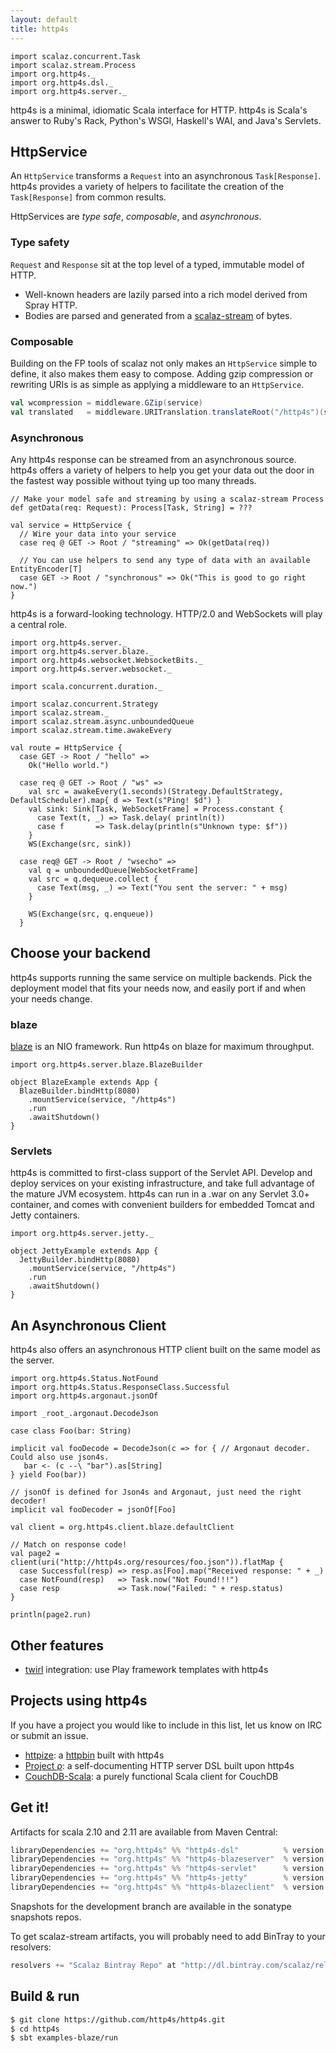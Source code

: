 ```yaml
---
layout: default
title: http4s
---
```


```tut:invisible
import scalaz.concurrent.Task
import scalaz.stream.Process
import org.http4s._
import org.http4s.dsl._
import org.http4s.server._
```

http4s is a minimal, idiomatic Scala interface for HTTP.  http4s is Scala's answer to Ruby's 
Rack, Python's WSGI, Haskell's WAI, and Java's Servlets.

## HttpService ##

An `HttpService` transforms a `Request` into an asynchronous `Task[Response]`. http4s provides a variety
of helpers to facilitate the creation of the `Task[Response]` from common results.

HttpServices are _type safe_, _composable_, and _asynchronous_.

### Type safety

`Request` and `Response` sit at the top level of a typed, immutable model of HTTP.

* Well-known headers are lazily parsed into a rich model derived from Spray HTTP.
* Bodies are parsed and generated from a [scalaz-stream](http://github.com/scalaz/scalaz-stream) of bytes.

### Composable

Building on the FP tools of scalaz not only makes an `HttpService` simple to define,
it also makes them easy to compose.  Adding gzip compression or rewriting URIs is
as simple as applying a middleware to an `HttpService`.

```scala
val wcompression = middleware.GZip(service)
val translated   = middleware.URITranslation.translateRoot("/http4s")(service)
```

### Asynchronous

Any http4s response can be streamed from an asynchronous source. http4s offers a variety
of helpers to help you get your data out the door in the fastest way possible without
tying up too many threads.

```tut:silent
// Make your model safe and streaming by using a scalaz-stream Process
def getData(req: Request): Process[Task, String] = ???

val service = HttpService {
  // Wire your data into your service
  case req @ GET -> Root / "streaming" => Ok(getData(req))

  // You can use helpers to send any type of data with an available EntityEncoder[T]
  case GET -> Root / "synchronous" => Ok("This is good to go right now.")
}
```

http4s is a forward-looking technology.  HTTP/2.0 and WebSockets will play a central role.

```tut:silent
import org.http4s.server._
import org.http4s.server.blaze._
import org.http4s.websocket.WebsocketBits._
import org.http4s.server.websocket._

import scala.concurrent.duration._

import scalaz.concurrent.Strategy
import scalaz.stream._
import scalaz.stream.async.unboundedQueue
import scalaz.stream.time.awakeEvery

val route = HttpService {
  case GET -> Root / "hello" =>
    Ok("Hello world.")

  case req @ GET -> Root / "ws" =>
    val src = awakeEvery(1.seconds)(Strategy.DefaultStrategy, DefaultScheduler).map{ d => Text(s"Ping! $d") }
    val sink: Sink[Task, WebSocketFrame] = Process.constant {
      case Text(t, _) => Task.delay( println(t))
      case f       => Task.delay(println(s"Unknown type: $f"))
    }
    WS(Exchange(src, sink))

  case req@ GET -> Root / "wsecho" =>
    val q = unboundedQueue[WebSocketFrame]
    val src = q.dequeue.collect {
      case Text(msg, _) => Text("You sent the server: " + msg)
    }

    WS(Exchange(src, q.enqueue))
  }
```

## Choose your backend

http4s supports running the same service on multiple backends.  Pick the deployment model that fits your 
needs now, and easily port if and when your needs change.
### blaze

[blaze](http://github.com/http4s/blaze) is an NIO framework.  Run http4s on blaze for maximum throughput.

```tut:silent
import org.http4s.server.blaze.BlazeBuilder

object BlazeExample extends App {
  BlazeBuilder.bindHttp(8080)
    .mountService(service, "/http4s")
    .run
    .awaitShutdown()
}
```

### Servlets

http4s is committed to first-class support of the Servlet API.  Develop and deploy services 
on your existing infrastructure, and take full advantage of the mature JVM ecosystem.
http4s can run in a .war on any Servlet 3.0+ container, and comes with convenient builders
for embedded Tomcat and Jetty containers.

```tut:silent
import org.http4s.server.jetty._

object JettyExample extends App {
  JettyBuilder.bindHttp(8080)
    .mountService(service, "/http4s")
    .run
    .awaitShutdown()
}
```

## An Asynchronous Client ##

http4s also offers an asynchronous HTTP client built on the same model as the server.

```tut:silent
import org.http4s.Status.NotFound
import org.http4s.Status.ResponseClass.Successful
import org.http4s.argonaut.jsonOf

import _root_.argonaut.DecodeJson

case class Foo(bar: String)

implicit val fooDecode = DecodeJson(c => for { // Argonaut decoder. Could also use json4s.
   bar <- (c --\ "bar").as[String]
} yield Foo(bar))

// jsonOf is defined for Json4s and Argonaut, just need the right decoder!
implicit val fooDecoder = jsonOf[Foo]

val client = org.http4s.client.blaze.defaultClient

// Match on response code!
val page2 = client(uri("http://http4s.org/resources/foo.json")).flatMap {
  case Successful(resp) => resp.as[Foo].map("Received response: " + _)
  case NotFound(resp)   => Task.now("Not Found!!!")
  case resp             => Task.now("Failed: " + resp.status)
}

println(page2.run)
```

## Other features ##

* [twirl](https://github.com/playframework/twirl) integration: use Play framework templates with http4s


## Projects using http4s ##

If you have a project you would like to include in this list, let us know on IRC or submit an issue.

* [httpize](http://httpize.herokuapp.com/): a [httpbin](http://httpbin.org/) built with http4s
* [Project ρ](https://github.com/http4s/rho): a self-documenting HTTP server DSL built upon http4s
* [CouchDB-Scala](https://github.com/beloglazov/couchdb-scala): a purely functional Scala client for CouchDB

## Get it! ##

Artifacts for scala 2.10 and 2.11 are available from Maven Central:

```scala
libraryDependencies += "org.http4s" %% "http4s-dsl"          % version  // to use the core dsl
libraryDependencies += "org.http4s" %% "http4s-blazeserver"  % version  // to use the blaze backend
libraryDependencies += "org.http4s" %% "http4s-servlet"      % version  // to use the raw servlet backend
libraryDependencies += "org.http4s" %% "http4s-jetty"        % version  // to use the jetty servlet backend
libraryDependencies += "org.http4s" %% "http4s-blazeclient"  % version  // to use the blaze client
```

Snapshots for the development branch are available in the sonatype snapshots repos.

To get scalaz-stream artifacts, you will probably need to add BinTray to your resolvers:

```scala
resolvers += "Scalaz Bintray Repo" at "http://dl.bintray.com/scalaz/releases"
```

## Build & run ##

```sh
$ git clone https://github.com/http4s/http4s.git
$ cd http4s
$ sbt examples-blaze/run
```
